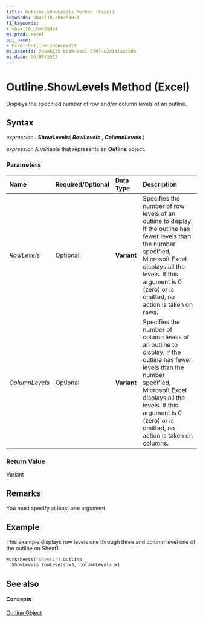 ```yaml
---
title: Outline.ShowLevels Method (Excel)
keywords: vbaxl10.chm455074
f1_keywords:
- vbaxl10.chm455074
ms.prod: excel
api_name:
- Excel.Outline.ShowLevels
ms.assetid: 2ebeb135-bbb9-aac1-57d7-02a141aa3ddb
ms.date: 06/08/2017
---
```



# Outline.ShowLevels Method (Excel)

Displays the specified number of row and/or column levels of an outline.


## Syntax

 _expression_ . **ShowLevels**( **_RowLevels_** , **_ColumnLevels_** )

 _expression_ A variable that represents an **Outline** object.


### Parameters



|**Name**|**Required/Optional**|**Data Type**|**Description**|
|:-----|:-----|:-----|:-----|
| _RowLevels_|Optional| **Variant**|Specifies the number of row levels of an outline to display. If the outline has fewer levels than the number specified, Microsoft Excel displays all the levels. If this argument is 0 (zero) or is omitted, no action is taken on rows.|
| _ColumnLevels_|Optional| **Variant**|Specifies the number of column levels of an outline to display. If the outline has fewer levels than the number specified, Microsoft Excel displays all the levels. If this argument is 0 (zero) or is omitted, no action is taken on columns.|

### Return Value

Variant


## Remarks

You must specify at least one argument.


## Example

This example displays row levels one through three and column level one of the outline on Sheet1.


```vb
Worksheets("Sheet1").Outline _ 
 .ShowLevels rowLevels:=3, columnLevels:=1
```


## See also


#### Concepts


[Outline Object](Excel.Outline.md)

